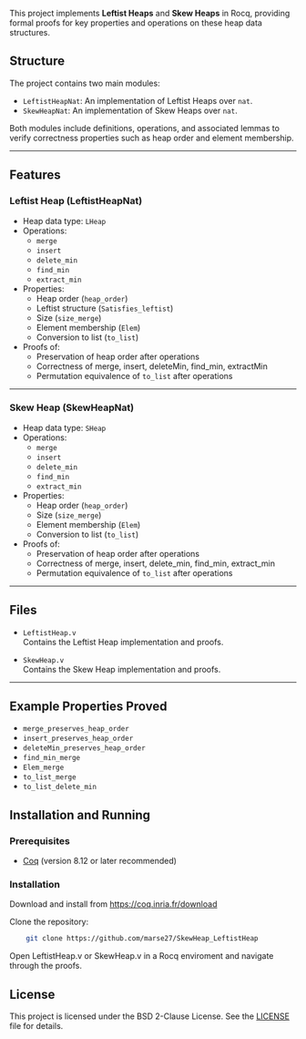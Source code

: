 This project implements **Leftist Heaps** and **Skew Heaps** in Rocq, providing formal proofs for key properties and operations on these heap data structures.

## Structure

The project contains two main modules:

- `LeftistHeapNat`: An implementation of Leftist Heaps over `nat`.
- `SkewHeapNat`: An implementation of Skew Heaps over `nat`.

Both modules include definitions, operations, and associated lemmas to verify correctness properties such as heap order and element membership.

---

## Features

### Leftist Heap (LeftistHeapNat)

- Heap data type: `LHeap`
- Operations:
  - `merge`
  - `insert`
  - `delete_min`
  - `find_min`
  - `extract_min`
- Properties:
  - Heap order (`heap_order`)
  - Leftist structure (`Satisfies_leftist`)
  - Size (`size_merge`)
  - Element membership (`Elem`)
  - Conversion to list (`to_list`)
- Proofs of:
  - Preservation of heap order after operations
  - Correctness of merge, insert, deleteMin, find_min, extractMin
  - Permutation equivalence of `to_list` after operations

---

### Skew Heap (SkewHeapNat)

- Heap data type: `SHeap`
- Operations:
  - `merge`
  - `insert`
  - `delete_min`
  - `find_min`
  - `extract_min`
- Properties:
  - Heap order (`heap_order`)
  - Size (`size_merge`)
  - Element membership (`Elem`)
  - Conversion to list (`to_list`)
- Proofs of:
  - Preservation of heap order after operations
  - Correctness of merge, insert, delete_min, find_min, extract_min
  - Permutation equivalence of `to_list` after operations

---

## Files

- `LeftistHeap.v`  
  Contains the Leftist Heap implementation and proofs.
  
- `SkewHeap.v`  
  Contains the Skew Heap implementation and proofs.

---

## Example Properties Proved

- `merge_preserves_heap_order`  
- `insert_preserves_heap_order`  
- `deleteMin_preserves_heap_order`  
- `find_min_merge`  
- `Elem_merge`  
- `to_list_merge`  
- `to_list_delete_min`


## Installation and Running

### Prerequisites

- [Coq](https://coq.inria.fr/) (version 8.12 or later recommended)

### Installation

Download and install from https://coq.inria.fr/download

Clone the repository: 
``` bash
    git clone https://github.com/marse27/SkewHeap_LeftistHeap
```

Open LeftistHeap.v or SkewHeap.v in a Rocq enviroment and navigate through the proofs.

## License

This project is licensed under the BSD 2-Clause License. See the [LICENSE](./LICENSE) file for details.

